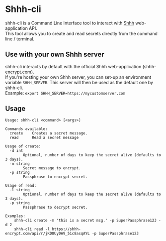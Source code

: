 # Shhh-cli  

shhh-cli is a Command Line Interface tool to interact with [Shhh](https://github.com/smallwat3r) web-application API.  
This tool allows you to create and read secrets directly from the command line / terminal.  

## Use with your own Shhh server  

shhh-cli interacts by default with the official Shhh web-application (shhh-encrypt.com).  
If you're hosting your own Shhh server, you can set-up an environment variable `SHHH_SERVER`.
This server will then be used as the default one by shhh-cli.  
Example: `export SHHH_SERVER=https://mycustomserver.com`  

## Usage  

```
Usage: shhh-cli <command> [<args>]

Commands available:
  create    Creates a secret message.
  read      Read a secret message

Usage of create:
  -d int
        Optional, number of days to keep the secret alive (defaults to 3 days).
  -m string
        Secret message to encrypt.
  -p string
        Passphrase to encrypt secret.

Usage of read:
  -l string
        Optional, number of days to keep the secret alive (defaults to 3 days).
  -p string
        Passphrase to decrypt secret.

Examples:
    shhh-cli create -m 'this is a secret msg.' -p SuperPassphrase123 -d 2
    shhh-cli read -l https://shhh-encrypt.com/api/r/jKD8Uy0A9_51c8asqAYL -p SuperPassphrase123
```
